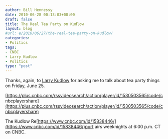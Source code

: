 ```yaml
---
author: Bill Hennessy
date: 2010-06-28 00:13:03+00:00
draft: false
title: The Real Tea Party on Kudlow
layout: blog
#url: e/2010/06/27/the-real-tea-party-on-kudlow/
categories:
- Politics
tags:
- CNBC
- Larry Kudlow
- Politics
type: "post"
---
```


Thanks, again, to [Larry Kudlow](https://kudlowsmoneypolitics.blogspot.com/) for asking me to talk about tea party things on Friday, June 25.

 

[https://plus.cnbc.com/rssvideosearch/action/player/id/1530503565/code/cnbcplayershare](https://plus.cnbc.com/rssvideosearch/action/player/id/1530503565/code/cnbcplayershare)

 

The Kudlow Re[https://www.cnbc.com/id/15838446/](https://www.cnbc.com/id/15838446/)port airs weeknights at 6:00 p.m. CT on CNBC. 
